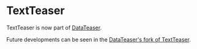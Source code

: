 TextTeaser
=============

TextTeaser is now part of [DataTeaser](http://www.datateaser.com/?textteaser).

Future developments can be seen in the [DataTeaser's fork of TextTeaser](https://github.com/DataTeaser/textteaser_py).
